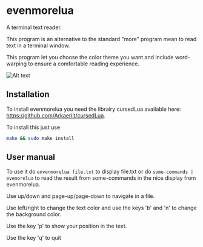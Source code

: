 ﻿# evenmorelua
A terminal text reader.

This program is an alternative to the standard "more" program mean to read text in a terminal window.

This program let you choose the color theme you want and include word-warping to ensure a comfortable reading experience.

![Alt text](https://i.imgur.com/bXeO2bS.png "Reading a file")

## Installation
To install evenmorelua you need the librairy cursedLua available here: https://github.com/Arkaeriit/cursedLua.

To install this just use 
```bash
make && sudo make install
```

## User manual
To use it do  `envenmorelua file.txt` to display file.txt or do `some-commands | evemorelua` to read the result from some-commands in the nice display from evenmorelua.

Use up/down and page-up/page-down to navigate in a file.

Use left/right to change the text color and use the keys 'b' and 'n' to change the background color. 

Use the key 'p' to show your position in the text.

Use the key 'q' to quit

